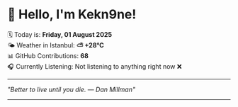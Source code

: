 # 👋 Hello, I'm Kekn9ne!

🗓️ Today is: **Friday, 01 August 2025**  
🌤️ Weather in Istanbul: **⛅️  +28°C**  
📊 GitHub Contributions: **68**  
🎧 Currently Listening: Not listening to anything right now ❌

---

_"Better to live until you die. — *Dan Millman*"_

---
